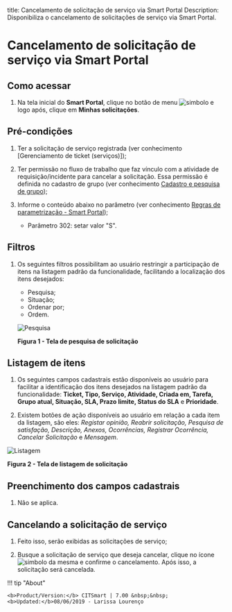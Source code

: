 title:  Cancelamento de solicitação de serviço via Smart Portal
Description: Disponibiliza o cancelamento de solicitações de serviço via Smart Portal. 
# Cancelamento de solicitação de serviço via Smart Portal

Como acessar
--------------

1. Na tela inicial do **Smart Portal**, clique no botão de menu ![simbolo](images/simb-meno.white.jpg) e logo após, clique em 
**Minhas solicitações**.

Pré-condições
----------------

1. Ter a solicitação de serviço registrada (ver conhecimento [Gerenciamento de ticket (serviços)]);

2. Ter permissão no fluxo de trabalho que faz vínculo com a atividade de requisição/incidente para cancelar a solicitação. Essa 
permissão é definida no cadastro de grupo (ver conhecimento [Cadastro e pesquisa de grupo][2]);

3. Informe o conteúdo abaixo no parâmetro (ver conhecimento [Regras de parametrização - Smart Portal][3]);

    - Parâmetro 302: setar valor "S".
    
Filtros
-----------

1. Os seguintes filtros possibilitam ao usuário restringir a participação de itens na listagem padrão da funcionalidade, facilitando
a localização dos itens desejados:

    - Pesquisa; 
    - Situação;
    - Ordenar por;
    - Ordem.
    
    ![Pesquisa](images/canc.img1.jpg)
    
    **Figura 1 - Tela de pesquisa de solicitação**
    
Listagem de itens
---------------------

1. Os seguintes campos cadastrais estão disponíveis ao usuário para facilitar a identificação dos itens desejados na listagem 
padrão da funcionalidade: **Ticket, Tipo, Serviço, Atividade, Criada em, Tarefa, Grupo atual, Situação, SLA, Prazo limite, Status 
do SLA** e **Prioridade**.

2. Existem botões de ação disponíveis ao usuário em relação a cada item da listagem, são eles: *Registar opinião, Reabrir 
solicitação, Pesquisa de satisfação, Descrição, Anexos, Ocorrências, Registrar Ocorrência, Cancelar Solicitação* e *Mensagem*.

![Listagem](canc.img2.jpg)

**Figura 2 - Tela de listagem de solicitação**

Preenchimento dos campos cadastrais
-------------------------------------

1. Não se aplica.

Cancelando a solicitação de serviço
--------------------------------------

1. Feito isso, serão exibidas as solicitações de serviço;

2. Busque a solicitação de serviço que deseja cancelar, clique no ícone ![simbolo](images/simb-stop.jpg) da mesma e confirme o 
cancelamento. Após isso, a solicitação será cancelada.

!!! tip "About"

    <b>Product/Version:</b> CITSmart | 7.00 &nbsp;&nbsp;
    <b>Updated:</b>08/06/2019 - Larissa Lourenço

[1]:/pt-br/citsmart-platform-7/processes/tickets/ticket-management.html
[2]:/pt-br/citsmart-platform-7/initial-settings/access-settings/user/group.html
[3]:/pt-br/citsmart-platform-7/plataform-administration/parameters-list/parametrization-smart-portal.html
